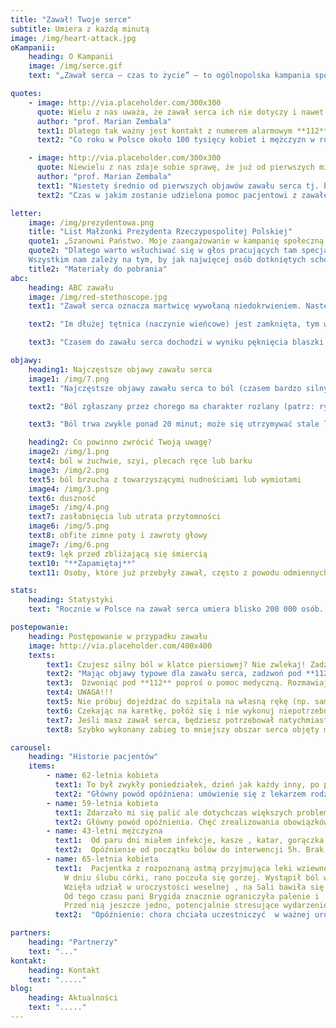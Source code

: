 ```yaml
---
title: "Zawał! Twoje serce"
subtitle: Umiera z każdą minutą
image: /img/heart-attack.jpg
oKampanii:
    heading: O Kampanii
    image: /img/serce.gif
    text: "„Zawał serca – czas to życie” – to ogólnopolska kampania społeczna, której organizatorem są Śląskie Centrum Chorób Serca w Zabrzu oraz Fundacja Śląskiego Centrum Chorób Serca w Zabrzu. Celem kampanii jest edukacja dotycząca właściwego postępowania w przypadku pierwszych oznak zawału serca, bo chociaż polscy lekarze potrafią skutecznie leczyć zawał, to wciąż prawie co trzeci pacjent umiera tylko dlatego, że zwleka z zadzwonieniem po karetkę. Późna reakcja na zwał znacząco wypływa także na jakość życia pacjenta po zawale. Honorowy patronat nad Kampanią „Zawał serca - czas to życie” objęła Małżonka Prezydenta Rzeczypospolitej Polskiej Agata Kornhauser-Duda zaś Minister Zdrowia objął patronat merytoryczny nad kampanią. Partnerem strategicznym jest Philips."

quotes:
    - image: http://via.placeholder.com/300x300
      quote: Wielu z nas uważa, że zawał serca ich nie dotyczy i nawet gdy objawy wskazują na początek zawału, zwlekają z reakcją tak długo jak to tylko możliwe. Czasem kilka, kilkanaście, a czasem nawet kilkadziesiąt godzin. Tymczasem w przypadku zawału serca reakcja musi być natychmiastowa, bo im szybciej chory trafi w ręce specjalistów, tym większe są jego szanse na przeżycie, a także na normalne życie po zawale.
      author: "prof. Marian Zembala"
      text1: Dlatego tak ważny jest kontakt z numerem alarmowym **112** już w momencie, gdy zaobserwujemy u siebie lub u kogoś w najbliższym otoczeniu objawy zawału serca i wezwanie karetki pogotowia. To najskuteczniejszy środek ratujący serce!
      text2: "Co roku w Polsce około 100 tysięcy kobiet i mężczyzn w różnym wieku, dostaje zawału serca. Polscy lekarze potrafią skutecznie leczyć zawał, jednak co trzecia z tych osób umiera, bo zbyt późno zadzwoniła po karetkę."

    - image: http://via.placeholder.com/300x300
      quote: Niewielu z nas zdaje sobie sprawę, że już od pierwszych minut zawału w sercu powstają nieodwracalne zmiany, które postępują z upływem czasu. Będą one mieć znaczący wpływ na jakość życia chorego po zawale.
      author: "prof. Marian Zembala"
      text1: "Niestety średnio od pierwszych objawów zawału serca tj. bólu w klatce piersiowej, do udzielenia pacjentowi pierwszej pomocy mijają w Polsce około 2 i pół godziny."
      text2: "Czas w jakim zostanie udzielona pomoc pacjentowi z zawałem serca – zależy także od Ciebie! Dlatego jeśli czujesz ból w klatce piersiiowej? Nie zwlekaj! Zadzwoń pod **112** i wezwij pogotowie!"

letter:
    image: /img/prezydentowa.png
    title: "List Małżonki Prezydenta Rzeczypospolitej Polskiej"
    quote1: „Szanowni Państwo. Moje zaangażowanie w kampanię społeczną „Zawał serca – czas to życie” było decyzją świadomą, płynącą z przekonania, że należy głośno mówić o chorobach układu krążenia, chorobach pozostających nadal główną przyczyną umieralności w Polsce. Śląskie Centrum Chorób Serca w Zabrzu ma w swojej długiej historii wiele udanych operacji i zabiegów ratujących życie. 
    quote2: "Dlatego warto wsłuchiwać się w głos pracujących tam specjalistów, kiedy mówią o potrzebie edukacji społecznej w zakresie objawów zawału serca i czynników ryzyka jego wystąpienia, a także metod leczenia i stosowania profilaktyki zawałowej.
    Wszystkim nam zależy na tym, by jak najwięcej osób dotkniętych schorzeniami sercowo-naczyniowymi, a przede wszystkim zawałem serca, otrzymało na czas skuteczną pomoc. W związku z tym odczuwamy potrzebę podejmowania inicjatyw promujących zachowania, które skracają czas oczekiwania na udzielenie tej pomocy. Uczmy się więc stale, jak rozpoznawać niepokojące symptomy. Poznajmy podstawowe czynności, które możemy sami wykonać, by uratować komuś życie przed przybyciem pomocy medycznej. Naprawdę bardzo dużo zależy od nas samych, naszej odpowiedzialności, a przede wszystkim wiedzy i szybkiego działania. Pamiętajmy, że serce mamy tylko jedno. Dbajmy o nie. Namawiajmy też innych do prowadzenia zdrowego trybu życia i poddawania się okresowym badaniom kardiologicznym. Gorąco państwa do tego namawiam.\""
    title2: "Materiały do pobrania"
abc:
    heading: ABC zawału
    image: /img/red-stethoscope.jpg
    text1: "Zawał serca oznacza martwicę wywołaną niedokrwieniem. Następuje on w momencie zamknięcia naczynia krwionośnego w sercu, co zwykle jest skutkiem pęknięcia blaszki miażdżycowej w naczyniu wieńcowym, czyli naczyniu doprowadzającym krew do serca. W związku brakiem dopływ krwi, a tym samym tlenu do mięśnia sercowego, obumiera odcięty fragmen serca."

    text2: "Im dłużej tętnica (naczynie wieńcowe) jest zamknięta, tym większy obszar serca umiera. Szybkie rozpoczęcie leczenia mającego na celu otwarcie tętnicy zwiększa szansę na uratowanie mięśnia sercowego. Ilość czasu na interwencję jest jednak ograniczony. Zwykle po 3–6 godzinach umiera cały obszar mięśnia sercowego zaopatrywany przez zamkniętą tętnicę wieńcową i wówczas zmiany te są nieodwracalne, nawet przy zastosowaniu nowoczesnych metod leczenia."

    text3: "Czasem do zawału serca dochodzi w wyniku pęknięcia blaszki miażdżycowej. Zdarza się, że rosnąca przez długi czas blaszka miażdżycowa, doprowadza do dużego zwężenia naczynia, co znacznie ogranicza dopływ krwi do fragmentu serca, a tym samym zaopatrywania w tlen."

objawy:
    heading1: Najczęstsze objawy zawału serca
    image1: /img/7.png
    text1: "Najczęstsze objawy zawału serca to ból (czasem bardzo silny), pieczenie lub ucisk za mostkiem. Występują one u większości chorych z zawałem."

    text2: "Ból zgłaszany przez chorego ma charakter rozlany (patrz: ryc. 3.), a nie punktowy, tzn. nie można wskazać miejsca bólu jednym palcem. Dlatego pacjent z zawałem serca zazwyczaj wskazuje miejsce bólu, przykładając całą pięść do mostka."

    text3: "Ból trwa zwykle ponad 20 minut; może się utrzymywać stale lub wielokrotnie ustępować i nawracać. U osób w starszym wieku lub chorujących na cukrzycę ból w trakcie zawału może być mniej charakterystyczny albo (rzadko) nie występuje wcale. Wówczas zawał objawia się np. w postaci zasłabnięcia lub duszności."

    heading2: Co powinno zwrócić Twoją uwagę?
    image2: /img/1.png
    text4: ból w żuchwie, szyi, plecach ręce lub barku
    image3: /img/2.png
    text5: ból brzucha z towarzyszącymi nudnościami lub wymiotami
    image4: /img/3.png
    text6: duszność
    image5: /img/4.png
    text7: zasłabnięcia lub utrata przytomności
    image6: /img/5.png
    text8: obfite zimne poty i zawroty głowy
    image7: /img/6.png
    text9: lęk przed zbliżającą się śmiercią
    text10: "**Zapamiętaj**"
    text11: Osoby, które już przebyły zawał, często z powodu odmiennych objawów nie rozpoznają kolejnego. Każdy zawał może mieć inne objawy. 

stats:
    heading: Statystyki
    text: "Rocznie w Polsce na zawał serca umiera blisko 200 000 osób. Według Głównego Urzędu Statystycznego z 2009 roku zawału serca doświadczyło kiedykolwiek w swoim życiu 3,3% Polaków, w tym 4,1% mężczyzn i 2,5% kobiet. Ryzyko wystąpienia zawału zwiększa się znacznie z wiekiem, np. zawał serca przebyło w przeszłości aż 14% osób w wieku 70–79 lat."

postepowanie:
    heading: Postępowanie w przypadku zawału
    image: http://via.placeholder.com/400x400
    texts:
        text1: Czujesz silny ból w klatce piersiowej? Nie zwlekaj! Zadzwoń pod **112** i wezwij pogotowie!
        text2: "Mając objawy typowe dla zawału serca, zadzwoń pod **112** nawet wówczas, gdy nie jesteś pewien, czy to zawał. Czas rozpoczęcia leczenia ma kluczowe znaczenie, a każda minuta wahania zwiększa ryzyko zgonu lub poważnych konsekwencji zdrowotnych. Pamiętaj: Każde 10 minut opóźnienia interwencji lekarza w przypadku zawału zabiera bezpowrotnie twoje zdrowie i życie!"
        text3:  Dzwoniąc pod **112** poproś o pomoc medyczną. Rozmawiaj spokojnie, a gdy sprawia Ci to trudność, poproś o pomoc osobę z twojego otoczenia. Jeśli nie masz telefonu, poproś o wezwanie pomocy kogoś z otoczenia. Podczas kontaktu z depozytorem odpowiadaj konkretnie na zadawane pytania. Podaj dokładny adres pod którym się znajdujesz i nie rozłączaj się przed końcem rozmowy.
        text4: UWAGA!!!
        text5: Nie próbuj dojeżdżać do szpitala na własną rękę (np. samochodem), nie szukaj pomocy u krewnych lub u lekarza rodzinnego, natychmiast zadzwoń pod **112** i wezwij karetkę. 
        text6: Czekając na karetkę, połóż się i nie wykonuj niepotrzebnych wysiłków. Jeśli mieszkasz w bloku lub na  trudno dostępnym terenie, poproś kogoś, aby pomógł ratownikom cię zlokalizować. Personel pogotowia ratunkowego jest przeszkolony w rozpoznawaniu objawów zawału serca. Karetka pogotowia zapewni ci szybki i bezpośredni dojazd do ośrodka, gdzie można rozpocząć leczenie.
        text7: Jeśli masz zawał serca, będziesz potrzebował natychmiastowego leczenia – udrożnienia zatkanej tętnicy i przywrócenia dopływu krwi do serca. Takie postępowanie zatrzyma proces obumierania komórek mięśnia sercowego.
        text8: Szybko wykonany zabieg to mniejszy obszar serca objęty martwicą (tzw. blizna pozawałowa) i mniejsze ryzyko zgonu lub rozwoju groźnych powikłań, takich jak niewydolność serca.

carousel:
    heading: "Historie pacjentów"
    items:
        - name: 62-letnia kobieta
          text1: To był zwykły poniedziałek, dzień jak każdy inny, po południu zrobiłam zakupy zajmowałam się dziećmi, znaczy się wnukami, ,około godziny 4 zaczęły się bole, o tu za mostkiem. Ustępowały i wracały, miałam już problem z sercem więc nie zamierzałam tego bagatelizować. Od razu zadzwoniłam do swojej przychodni. Pani rejestratorka powiedziała mi, że doktor przyjmie mnie o godz 5 30.  Zadzwoniłam po córkę, odebrała dzieci i zawiozła mnie do przychodni.  Zanim weszłam do gabinetu zrobiono mi EKG. Czekała pod gabinetem jeszcze 10 minut było sporo osób z kaszlem i katarem. W końcu poprosiłam pielęgniarkę, żeby zapytała doktor o przyjęcie poza wyznaczona kolejką. Od tych paru minut bóle w klatce bardzo się wzmogły, czułam się źle. Pielęgniarka wzięła EKG i weszła do gabinetu. Nie minęła minuta, a doktorka z pielęgniarką wyszły razem. Od razu zaprowadziły mnie do gabinetu zabiegowego, położyły na kozetce. Lekarka poinformowała mnie że podejrzewa u mnie zawał serca i dzwoni po karetkę pogotowi, żeby przekazać mnie do dalszego leczenia do szpitala. Po 10 minutach na miejscu było pogotowie, lekarz z karetki wykonał mi EKG po chwili poinformował mnie, że mam zawał i że rozmawiał z dyżurnym kardiologiem w Zabrze z Kliniki u Religii i że niezwłocznie mnie tam wiozą celem dalszego leczenia
          text2: "Główny powód opóźniena: umówienie się z lekarzem rodzinnym, brak wezwania karetki pogotowia ."
        - name: 59-letnia kobieta
          text1: Zdarzało mi się palić ale dotychczas większych problemów z sercem nie miałam. Ostatni dzień października byłam zagoniona. Wiadomo przed 1 listopada trzeba było wszystko przygotować, odświeżyć nagrobki, kupić znicze. Przez ten cały stres i gonitwę czułam się źle. Parę razy ale nie stałe poczułam taki dyskomfort w klatce. Wszystko zwaliłam na karb tej grobowej gonitwy. Tak teraz myślę, że sama prawie wylądowałam na cmentarzu, nie wiele brakowało. No i przyszedł ten cmentarny dzień. Rano obudziłam się przeszłam parę kroków do kuchni, pojawił się dyskomfort, ale minął. W południe pojechałam na groby, było zimno ale do zniesienia. Dyskomfort nawracał, przy przejściu od grobu do grobu, było coraz gorzej. W końcu usiadłam a ból nie minął. Poprosiłam syna żeby zadzwonił na pogotowie, czułam że dzieje się ze mną coś złego. Powoli udało mi się jeszcze wyjść z cmentarza. Karetka była szybko, zabrali mnie z pod bramy. Do słownie i w przenośni. Taka granica między życiem a śmiercią. W karetce powiedzieli że mam zawał i że to był ostatni dzwonek. Jednak mimo wszystko byłam dobrej myśli. Stwierdziłam że mało kto jedzie w tą stroną z tamtąd. Więc musi być dobrze. Jakby miało być źle to zostałabym już na tym cmentarzu. Byłam w Zabrzu około godziny 17. Od momentu wezwania pogotowia nie trwało to już długo. Zabieg a później to cale leczenie. Mam nadzieje że 1 listopada za rok będę dalej tu a nie tam. ( śmiech)
          text2: Główny powód opóźnienia. Chęć zrealizowania obowiązków danego dnia w pierwszej kolejności.
        - name: 43-letni mężczyzna
          text1:  Od paru dni miałem infekcje, kasze , katar, gorączka. Poszedłem do swojego lekarza wypisał antybiotyk, leki przeciwgorączkowego i tak to leciało . W końcu nadeszła środa, dziwne bóle w      klatce piersiowej, nie miałem jeszcze takich. Raz się pojawiała drugi raz zanikały. Ciągnęło się to od późnego popołudnia, gdzieś około 16. Najpierw pomyślałem że to coś z płucami, ale chwile później przyszła refleksja że to może nie płuca a serca. Bo od paru dni czułem się lepiej. To skąd to nagłe pogorszenie,. Taki tępy ból trzymał mnie do 6, później lekko zelżał. O 9 kiedy znowu wrócił z podobna siła jak wcześniej spakowałem swoje rzeczy i pojechałem do szpitala do was. Już wtedy podejrzewałem że coś nie tak. Już na izbie u was dolegliwości mi się na silił. Praktycznie z marszu pojechałem na stół. Wyglądało na to że zgłosiłem się rychło w czas. Była godzina 22. 
          text2:  Opóźnienie od początku bólów do interwencji 5h. Brak znajomości objawów. Przyjechał sam do szpitala.
        - name: 65-letnia kobieta
          text1:  Pacjentka z rozpoznaną astmą przyjmująca leki wziewne.
            W dniu ślubu córki, rano poczuła się gorzej. Wystąpił ból w klatce piersiowej, duszność i drżenie mięśni. Chora uznała, że to napad astmatyczny i zażyła leki wziewne, odpoczęła chwilę, zjadła śniadanie i wydawało jej się, że jej samopoczucie poprawiło się.
            Wzięła udział w uroczystości weselnej , na Sali bawiła się jeszcze z wnukami ale czuła się coraz gorzej. Kiedy, w towarzystwie synowej wyszła na zewnątrz w celu zapalenia papierosa (!), zrobiło jej się słabo i rodzina wezwała pogotowie. Chorą przewieziono do Szpitala Miejskiego w Biskupicach a po kolejnych 3 godzinach do SCCS. W rezultacie chora wjechała na zabieg hemodynamiczny w czasie kiedy na Sali weselnej odbywały się tradycyjne oczepiny ;-)
            Od tego czasu pani Brygida znacznie ograniczyła palenie i  planuje zupełnie wyzwolić się z tego nałogu, wychodzi częściej na spacer ze swoimi pieskami stosuje się do zaleceń lekarskich.
            Przed nią jeszcze jedno, potencjalnie stresujące wydarzenie- niebawem będzie wydawała za mąż ostatnia córkę i  ma nadzieję, że tym razem nic nie zakłóci tej uroczystości.
          text2:  "Opóźnienie: chora chciała uczestniczyć  w ważnej uroczystości rodzinnej, brak znajomości objawów"

partners:
    heading: "Partnerzy"
    text: "..."
kontakt:
    heading: Kontakt
    text: "....."
blog: 
    heading: Aktualności
    text: "....."
---
```

